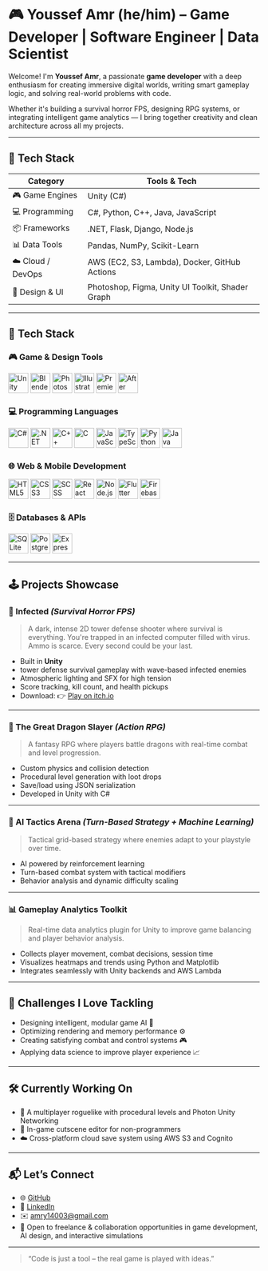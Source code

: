 # 🎮 Youssef Amr (he/him) – Game Developer | Software Engineer | Data Scientist

Welcome! I'm **Youssef Amr**, a passionate **game developer** with a deep enthusiasm for creating immersive digital worlds, writing smart gameplay logic, and solving real-world problems with code.

Whether it's building a survival horror FPS, designing RPG systems, or integrating intelligent game analytics — I bring together creativity and clean architecture across all my projects.

---

## 🧰 Tech Stack

| Category            | Tools & Tech                                           |
|---------------------|--------------------------------------------------------|
| 🎮 Game Engines      | Unity (C#)            |
| 💻 Programming       | C#, Python, C++, Java, JavaScript                      |
| 📦 Frameworks        | .NET, Flask, Django, Node.js                           |
| 📊 Data Tools        | Pandas, NumPy, Scikit-Learn                            |
| ☁️ Cloud / DevOps    | AWS (EC2, S3, Lambda), Docker, GitHub Actions          |
| 🎨 Design & UI       | Photoshop, Figma, Unity UI Toolkit, Shader Graph       |

---
## 🚀 Tech Stack

### 🎮 Game & Design Tools
<p align="left">
  <img src="https://cdn.jsdelivr.net/gh/devicons/devicon/icons/unity/unity-original.svg" width="40" alt="Unity" />
  <img src="https://cdn.jsdelivr.net/gh/devicons/devicon/icons/blender/blender-original.svg" width="40" alt="Blender" />
  <img src="https://cdn.jsdelivr.net/gh/devicons/devicon/icons/photoshop/photoshop-plain.svg" width="40" alt="Photoshop" />
  <img src="https://cdn.jsdelivr.net/gh/devicons/devicon/icons/illustrator/illustrator-plain.svg" width="40" alt="Illustrator" />
  <img src="https://cdn.jsdelivr.net/gh/devicons/devicon/icons/premierepro/premierepro-plain.svg" width="40" alt="Premiere Pro" />
  <img src="https://cdn.jsdelivr.net/gh/devicons/devicon/icons/aftereffects/aftereffects-plain.svg" width="40" alt="After Effects" />
</p>

### 💻 Programming Languages
<p align="left">
  <img src="https://cdn.jsdelivr.net/gh/devicons/devicon/icons/csharp/csharp-original.svg" width="40" alt="C#" />
  <img src="https://cdn.simpleicons.org/dotnet/512BD4" width="40" alt=".NET" />
  <img src="https://cdn.jsdelivr.net/gh/devicons/devicon/icons/cplusplus/cplusplus-original.svg" width="40" alt="C++" />
  <img src="https://cdn.jsdelivr.net/gh/devicons/devicon/icons/c/c-original.svg" width="40" alt="C" />
  <img src="https://cdn.jsdelivr.net/gh/devicons/devicon/icons/javascript/javascript-original.svg" width="40" alt="JavaScript" />
  <img src="https://cdn.jsdelivr.net/gh/devicons/devicon/icons/typescript/typescript-original.svg" width="40" alt="TypeScript" />
  <img src="https://cdn.jsdelivr.net/gh/devicons/devicon/icons/python/python-original.svg" width="40" alt="Python" />
  <img src="https://cdn.jsdelivr.net/gh/devicons/devicon/icons/java/java-original.svg" width="40" alt="Java" />
</p>

### 🌐 Web & Mobile Development
<p align="left">
  <img src="https://cdn.jsdelivr.net/gh/devicons/devicon/icons/html5/html5-original.svg" width="40" alt="HTML5" />
  <img src="https://cdn.jsdelivr.net/gh/devicons/devicon/icons/css3/css3-original.svg" width="40" alt="CSS3" />
  <img src="https://cdn.jsdelivr.net/gh/devicons/devicon/icons/sass/sass-original.svg" width="40" alt="SCSS" />
  <img src="https://cdn.jsdelivr.net/gh/devicons/devicon/icons/react/react-original.svg" width="40" alt="React" />
  <img src="https://cdn.jsdelivr.net/gh/devicons/devicon/icons/nodejs/nodejs-original.svg" width="40" alt="Node.js" />
  <img src="https://cdn.jsdelivr.net/gh/devicons/devicon/icons/flutter/flutter-original.svg" width="40" alt="Flutter" />
  <img src="https://cdn.jsdelivr.net/gh/devicons/devicon/icons/firebase/firebase-plain.svg" width="40" alt="Firebase" />
</p>

### 🗄️ Databases & APIs
<p align="left">
  <img src="https://cdn.jsdelivr.net/gh/devicons/devicon/icons/sqlite/sqlite-original.svg" width="40" alt="SQLite" />
  <img src="https://cdn.jsdelivr.net/gh/devicons/devicon/icons/postgresql/postgresql-original.svg" width="40" alt="PostgreSQL" />
  <img src="https://cdn.jsdelivr.net/gh/devicons/devicon/icons/express/express-original.svg" width="40" alt="Express.js" />
</p>

---
## 🕹️ Projects Showcase

### 🧟 Infected *(Survival Horror FPS)*
> A dark, intense 2D tower defense shooter where survival is everything. You're trapped in an infected computer filled with virus. Ammo is scarce. Every second could be your last.

- Built in **Unity**
- tower defense survival gameplay with wave-based infected enemies
- Atmospheric lighting and SFX for high tension
- Score tracking, kill count, and health pickups
- Download: 👉 [Play on itch.io](https://orpita-studios.itch.io/infected)

---

### 🐉 The Great Dragon Slayer *(Action RPG)*
> A fantasy RPG where players battle dragons with real-time combat and level progression.

- Custom physics and collision detection
- Procedural level generation with loot drops
- Save/load using JSON serialization
- Developed in Unity with C#

---

### 🧠 AI Tactics Arena *(Turn-Based Strategy + Machine Learning)*
> Tactical grid-based strategy where enemies adapt to your playstyle over time.

- AI powered by reinforcement learning
- Turn-based combat system with tactical modifiers
- Behavior analysis and dynamic difficulty scaling

---

### 📊 Gameplay Analytics Toolkit
> Real-time data analytics plugin for Unity to improve game balancing and player behavior analysis.

- Collects player movement, combat decisions, session time
- Visualizes heatmaps and trends using Python and Matplotlib
- Integrates seamlessly with Unity backends and AWS Lambda

---

## 🧗 Challenges I Love Tackling

- Designing intelligent, modular game AI 👾  
- Optimizing rendering and memory performance ⚙️  
- Creating satisfying combat and control systems 🎮  
- Applying data science to improve player experience 📈  

---

## 🛠 Currently Working On

- 🔄 A multiplayer roguelike with procedural levels and Photon Unity Networking  
- 🎨 In-game cutscene editor for non-programmers  
- ☁️ Cross-platform cloud save system using AWS S3 and Cognito  

---

## 📬 Let’s Connect

- 🌐 [GitHub](https://github.com/Quantum-Youssef-Amr)
- 🧠 [LinkedIn](https://www.linkedin.com/in/youssef-amr-2ba9962b5/)
- ✉️ amry14003@gmail.com  
- 💬 Open to freelance & collaboration opportunities in game development, AI design, and interactive simulations

---

> “Code is just a tool – the real game is played with ideas.”
